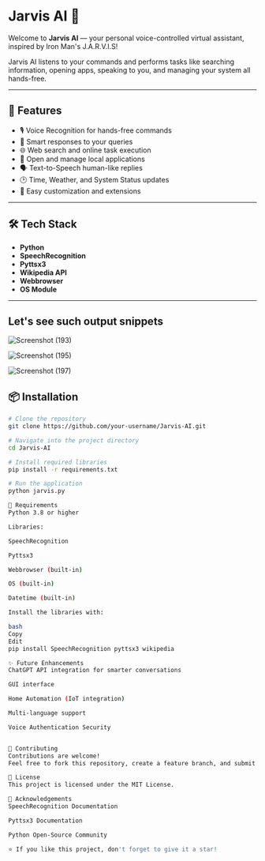 # Jarvis AI 🤖

Welcome to **Jarvis AI** — your personal voice-controlled virtual assistant, inspired by Iron Man's J.A.R.V.I.S!

Jarvis AI listens to your commands and performs tasks like searching information, opening apps, speaking to you, and managing your system all hands-free.

---

## 🚀 Features

- 🎙️ Voice Recognition for hands-free commands
- 🧠 Smart responses to your queries
- 🌐 Web search and online task execution
- 📂 Open and manage local applications
- 🗣️ Text-to-Speech human-like replies
- 🕑 Time, Weather, and System Status updates
- 🧹 Easy customization and extensions

---

## 🛠️ Tech Stack

- **Python**
- **SpeechRecognition**
- **Pyttsx3**
- **Wikipedia API**
- **Webbrowser**
- **OS Module**

---

## Let's see such output snippets

![Screenshot (193)](https://github.com/user-attachments/assets/e44e5f93-081e-402a-b48e-f4c09b2604ff)

![Screenshot (195)](https://github.com/user-attachments/assets/16fc4e1a-09e0-49b3-996b-1cfd2cb006e6)

![Screenshot (197)](https://github.com/user-attachments/assets/438deec4-53e3-4fd1-bcc1-f24dbed20bc6)

## 📦 Installation

```bash
# Clone the repository
git clone https://github.com/your-username/Jarvis-AI.git

# Navigate into the project directory
cd Jarvis-AI

# Install required libraries
pip install -r requirements.txt

# Run the application
python jarvis.py

🧩 Requirements
Python 3.8 or higher

Libraries:

SpeechRecognition

Pyttsx3

Webbrowser (built-in)

OS (built-in)

Datetime (built-in)

Install the libraries with:

bash
Copy
Edit
pip install SpeechRecognition pyttsx3 wikipedia

✨ Future Enhancements
ChatGPT API integration for smarter conversations

GUI interface

Home Automation (IoT integration)

Multi-language support

Voice Authentication Security


🤝 Contributing
Contributions are welcome!
Feel free to fork this repository, create a feature branch, and submit a pull request.

📜 License
This project is licensed under the MIT License.

🙌 Acknowledgements
SpeechRecognition Documentation

Pyttsx3 Documentation

Python Open-Source Community

⭐ If you like this project, don't forget to give it a star!
